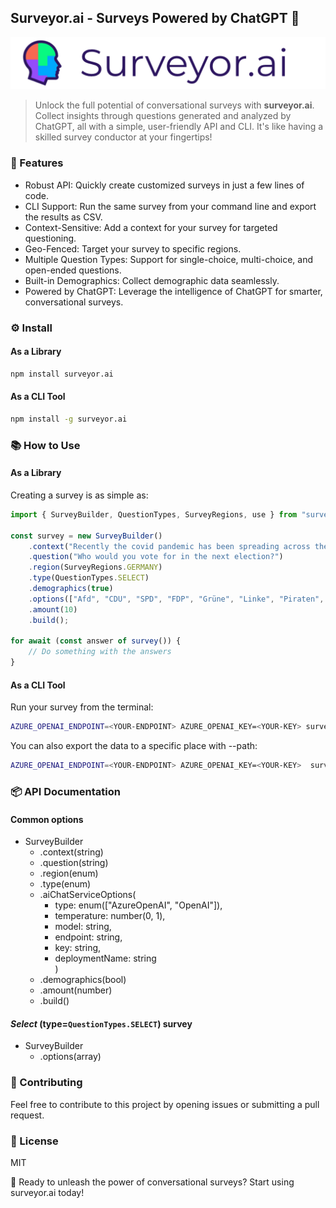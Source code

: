 ## Surveyor.ai - Surveys Powered by ChatGPT 🚀

![Surveyor Banner](./assets/banner.png)

> Unlock the full potential of conversational surveys with __surveyor.ai__. Collect insights through questions generated and analyzed by ChatGPT, all with a simple, user-friendly API and CLI. It's like having a skilled survey conductor at your fingertips!

### 🌟 Features

- Robust API: Quickly create customized surveys in just a few lines of code.
- CLI Support: Run the same survey from your command line and export the results as CSV.
- Context-Sensitive: Add a context for your survey for targeted questioning.
- Geo-Fenced: Target your survey to specific regions.
- Multiple Question Types: Support for single-choice, multi-choice, and open-ended questions.
- Built-in Demographics: Collect demographic data seamlessly.
- Powered by ChatGPT: Leverage the intelligence of ChatGPT for smarter, conversational surveys.
  
### ⚙️ Install

#### As a Library

```bash
npm install surveyor.ai
```

#### As a CLI Tool

```bash
npm install -g surveyor.ai
```

### 📚 How to Use

#### As a Library

Creating a survey is as simple as:

```ts
import { SurveyBuilder, QuestionTypes, SurveyRegions, use } from "surveyor.ai"

const survey = new SurveyBuilder()
    .context("Recently the covid pandemic has been spreading across the world.")
    .question("Who would you vote for in the next election?")
    .region(SurveyRegions.GERMANY)
    .type(QuestionTypes.SELECT)
    .demographics(true)
    .options(["Afd", "CDU", "SPD", "FDP", "Grüne", "Linke", "Piraten", "Sonstige"])
    .amount(10)
    .build();

for await (const answer of survey()) {
    // Do something with the answers
}
```

#### As a CLI Tool

Run your survey from the terminal:

```bash
AZURE_OPENAI_ENDPOINT=<YOUR-ENDPOINT> AZURE_OPENAI_KEY=<YOUR-KEY> surveyor --question 'Wenn am nächsten Sonntag Bundestagswahl wäre, wen würden Sie wählen?' select 'CDU/CSU, SPD, Grüne, FPD, Die Linke, AfD, Sonstige' --amount 10
```

You can also export the data to a specific place with --path:

```bash
AZURE_OPENAI_ENDPOINT=<YOUR-ENDPOINT> AZURE_OPENAI_KEY=<YOUR-KEY>  surveyor --question 'Wenn am nächsten Sonntag Bundestagswahl wäre, wen würden Sie wählen?' select 'CDU/CSU, SPD, Grüne, FPD, Die Linke, AfD, Sonstige' --amount 10 --path ./path/to/export.csv
```

### 📦 API Documentation

#### Common options

- SurveyBuilder
  - .context(string)
  - .question(string)
  - .region(enum)
  - .type(enum)
  - .aiChatServiceOptions(
    - type: enum(["AzureOpenAI", "OpenAI"]),<br>
    - temperature: number(0, 1),<br>
    - model: string,<br>
    - endpoint: string,<br>
    - key: string,<br>
    - deploymentName: string<br>
  )
  - .demographics(bool)
  - .amount(number)
  - .build()

#### *Select* (type=`QuestionTypes.SELECT`) survey

- SurveyBuilder
  - .options(array)

### 🤝 Contributing

Feel free to contribute to this project by opening issues or submitting a pull request.

### 📜 License

MIT

🚀 Ready to unleash the power of conversational surveys? Start using surveyor.ai today!
